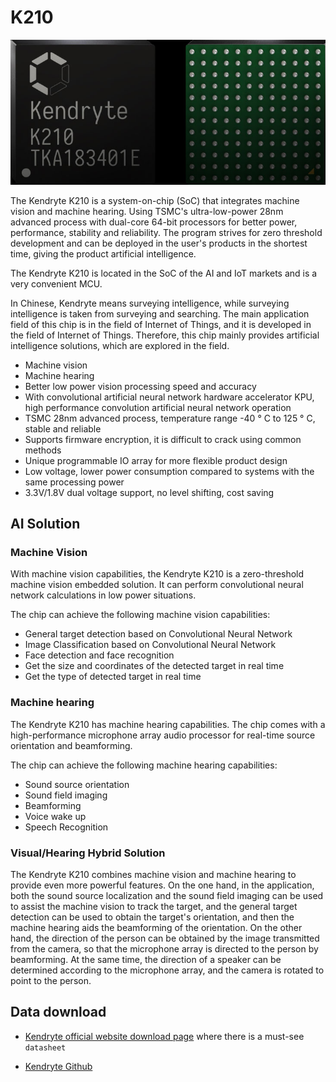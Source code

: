 K210
=====

![](../../assets/k210-front-background.jpg)

The Kendryte K210 is a system-on-chip (SoC) that integrates machine vision and machine hearing. Using TSMC's ultra-low-power 28nm advanced process with dual-core 64-bit processors for better power, performance, stability and reliability. The program strives for zero threshold development and can be deployed in the user's products in the shortest time, giving the product artificial intelligence.

The Kendryte K210 is located in the SoC of the AI ​​and IoT markets and is a very convenient MCU.

In Chinese, Kendryte means surveying intelligence, while surveying intelligence is taken from surveying and searching. The main application field of this chip is in the field of Internet of Things, and it is developed in the field of Internet of Things. Therefore, this chip mainly provides artificial intelligence solutions, which are explored in the field.

* Machine vision
* Machine hearing
* Better low power vision processing speed and accuracy
* With convolutional artificial neural network hardware accelerator KPU, high performance convolution artificial neural network operation
* TSMC 28nm advanced process, temperature range -40 ° C to 125 ° C, stable and reliable
* Supports firmware encryption, it is difficult to crack using common methods
* Unique programmable IO array for more flexible product design
* Low voltage, lower power consumption compared to systems with the same processing power
* 3.3V/1.8V dual voltage support, no level shifting, cost saving

## AI Solution

### Machine Vision

With machine vision capabilities, the Kendryte K210 is a zero-threshold machine vision embedded solution. It can perform convolutional neural network calculations in low power situations.

The chip can achieve the following machine vision capabilities:

* General target detection based on Convolutional Neural Network
* Image Classification based on Convolutional Neural Network
* Face detection and face recognition
* Get the size and coordinates of the detected target in real time
* Get the type of detected target in real time

### Machine hearing

The Kendryte K210 has machine hearing capabilities. The chip comes with a high-performance microphone array audio processor for real-time source orientation and beamforming.

The chip can achieve the following machine hearing capabilities:

* Sound source orientation
* Sound field imaging
* Beamforming
* Voice wake up
* Speech Recognition

### Visual/Hearing Hybrid Solution

The Kendryte K210 combines machine vision and machine hearing to provide even more powerful features. On the one hand, in the application, both the sound source localization and the sound field imaging can be used to assist the machine vision to track the target, and the general target detection can be used to obtain the target's orientation, and then the machine hearing aids the beamforming of the orientation. On the other hand, the direction of the person can be obtained by the image transmitted from the camera, so that the microphone array is directed to the person by beamforming. At the same time, the direction of a speaker can be determined according to the microphone array, and the camera is rotated to point to the person.


## Data download

* [Kendryte official website download page](https://kendryte.com/downloads/)
where there is a must-see `datasheet`

* [Kendryte Github](https://github.com/kendryte/)
